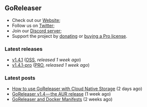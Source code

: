 ## GoReleaser

- Check out our [Website](https://goreleaser.com);
- Follow us on [Twitter](https://twitter.com/goreleaser);
- Join our [Discord server](https://discord.gg/RGEBtg8vQ6);
- Support the project by [donating](https://opencollective.com/goreleaser) or [buying a Pro license](https://goreleaser.com/pro/).

### Latest releases
- [v1.4.1](https://github.com/goreleaser/goreleaser/releases/tag/v1.4.1) ([OSS](https://github.com/goreleaser/goreleaser), _released 1 week ago_)
- [v1.4.1-pro](https://github.com/goreleaser/goreleaser-pro/releases/tag/v1.4.1-pro) ([PRO](https://goreleaser.com/pro), _released 1 week ago_)

### Latest posts
- [How to use GoReleaser with Cloud Native Storage](https://blog.goreleaser.com/how-to-use-goreleaser-with-cloud-native-storage-bbc4bee5fe91?source=rss----17aa0cbd263f---4) (2 days ago)
- [GoReleaser v1.4 — the AUR release](https://blog.goreleaser.com/goreleaser-v1-4-the-aur-release-90aa75e16610?source=rss----17aa0cbd263f---4) (1 week ago)
- [GoReleaser and Docker Manifests](https://blog.goreleaser.com/goreleaser-and-docker-manifests-9fe167acf21e?source=rss----17aa0cbd263f---4) (2 weeks ago)
